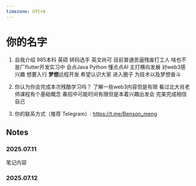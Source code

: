 ```yaml
---
timezone: UTC+8
---
```





# 你的名字

1. 自我介绍
  985本科 英硕 转码选手 英文尚可 目前普通苦逼残废打工人 啥也不是厂flutter开发实习中
  会点Java Python 懂点点AI 主打横向发展
  对web3感兴趣 想要入行 **梦想**远程开发
  希望认识大家 进入圈子 为技术以及梦想奋斗
   
3. 你认为你会完成本次残酷学习吗？
   了解一些web3内容但是有限 看过北大肖老师课程有个基础概念
   春招中可能时间有限但是本着兴趣出发会 完美完成相信自己 
5. 你的联系方式（推荐 Telegram）:
   https://t.me/Benson_meng

## Notes

<!-- Content_START -->

### 2025.07.11

笔记内容

### 2025.07.12

<!-- Content_END -->
